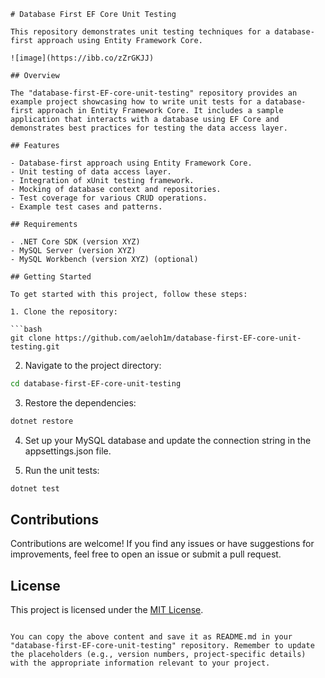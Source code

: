 ```
# Database First EF Core Unit Testing

This repository demonstrates unit testing techniques for a database-first approach using Entity Framework Core.

![image](https://ibb.co/zZrGKJJ)

## Overview

The "database-first-EF-core-unit-testing" repository provides an example project showcasing how to write unit tests for a database-first approach in Entity Framework Core. It includes a sample application that interacts with a database using EF Core and demonstrates best practices for testing the data access layer.

## Features

- Database-first approach using Entity Framework Core.
- Unit testing of data access layer.
- Integration of xUnit testing framework.
- Mocking of database context and repositories.
- Test coverage for various CRUD operations.
- Example test cases and patterns.

## Requirements

- .NET Core SDK (version XYZ)
- MySQL Server (version XYZ)
- MySQL Workbench (version XYZ) (optional)

## Getting Started

To get started with this project, follow these steps:

1. Clone the repository:

```bash
git clone https://github.com/aeloh1m/database-first-EF-core-unit-testing.git
```

2. Navigate to the project directory:

```bash
cd database-first-EF-core-unit-testing
```

3. Restore the dependencies:

```bash
dotnet restore
```

4. Set up your MySQL database and update the connection string in the appsettings.json file.

5. Run the unit tests:

```bash
dotnet test
```

## Contributions

Contributions are welcome! If you find any issues or have suggestions for improvements, feel free to open an issue or submit a pull request.

## License

This project is licensed under the [MIT License](LICENSE).
```

You can copy the above content and save it as README.md in your "database-first-EF-core-unit-testing" repository. Remember to update the placeholders (e.g., version numbers, project-specific details) with the appropriate information relevant to your project.
